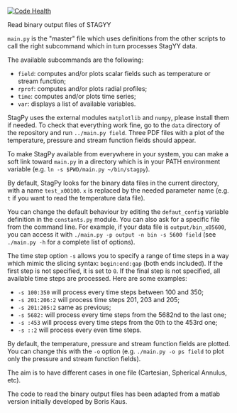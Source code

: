 [![Code Health](https://landscape.io/github/mulvrova/StagPy/master/landscape.svg?style=flat-square)](https://landscape.io/github/mulvrova/StagPy/master)

Read binary output files of STAGYY

`main.py` is the "master" file which uses definitions from the other scripts to
call the right subcommand which in turn processes StagYY data.

The available subcommands are the following:

- `field`: computes and/or plots scalar fields such as temperature or stream
  function;
- `rprof`: computes and/or plots radial profiles;
- `time`: computes and/or plots time series;
- `var`: displays a list of available variables.

StagPy uses the external modules `matplotlib` and `numpy`, please install them
if needed. To check that everything work fine, go to the `data` directory of
the repository and run `../main.py field`. Three PDF files with a plot of the
temperature, pressure and stream function fields should appear.

To make StagPy available from everywhere in your system, you can make a soft
link toward `main.py` in a directory which is in your PATH environment variable
(e.g. `ln -s $PWD/main.py ~/bin/stagpy`).

By default, StagPy looks for the binary data files in the current directory,
with a name `test_x00100`. `x` is replaced by the needed parameter name (e.g.
`t` if you want to read the temperature data file).

You can change the default behaviour by editing the `defaut_config` variable
definition in the `constants.py` module. You can also ask for a specific file
from the command line. For example, if your data file is `output/bin_x05600`,
you can access it with `./main.py -p output -n bin -s 5600 field` (see
`./main.py -h` for a complete list of options).

The time step option `-s` allows you to specify a range of time steps in a way
which mimic the slicing syntax: `begin:end:gap` (both ends included). If the
first step is not specified, it is set to `0`. If the final step is not
specified, all available time steps are processed. Here are some examples:

- `-s 100:350` will process every time steps between 100 and 350;
- `-s 201:206:2` will process time steps 201, 203 and 205;
- `-s 201:205:2` same as previous;
- `-s 5682:` will process every time steps from the 5682nd to the last one;
- `-s :453` will process every time steps from the 0th to the 453rd one;
- `-s ::2` will process every even time steps.


By default, the temperature, pressure and stream function fields are plotted.
You can change this with the `-o` option (e.g. `./main.py -o ps field` to plot
only the pressure and stream function fields).

The aim is to have different cases in one file (Cartesian, Spherical Annulus,
etc).

The code to read the binary output files has been adapted from a matlab version
initially developed by Boris Kaus.
